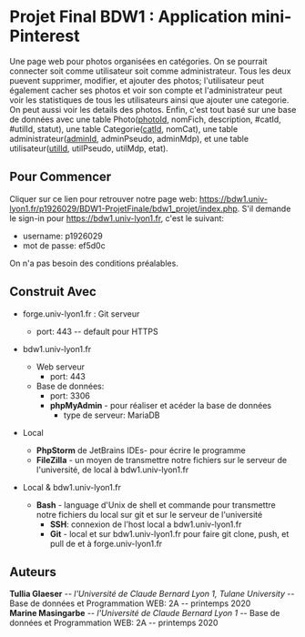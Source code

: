 # Projet Final BDW1 : Application mini-Pinterest

Une page web pour photos organisées en catégories. On se pourrait connecter soit comme utilisateur soit comme administrateur. Tous les deux puevent supprimer,
modifier, et ajouter des photos; l'utilisateur peut également cacher ses photos et voir son compte et l'administrateur peut voir les
statistiques de tous les utilisateurs ainsi que ajouter une categorie. On peut aussi voir les details des photos. Enfin, c'est tout
basé sur une base de données avec une table Photo(<ins>photoId</ins>, nomFich, description, &#35;catId, &#35;utilId, statut), une table 
Categorie(<ins>catId</ins>, nomCat), une table administrateur(<ins>adminId</ins>, adminPseudo, adminMdp), et une table utilisateur(<ins>utilId</ins>, utilPseudo, utilMdp, etat).

## Pour Commencer

Cliquer sur ce lien pour retrouver notre page web: https://bdw1.univ-lyon1.fr/p1926029/BDW1-ProjetFinale/bdw1_projet/index.php. S'il demande le sign-in pour https://bdw1.univ-lyon1.fr,
c'est le suivant:
- username: p1926029
- mot de passe: ef5d0c  
 

On n'a pas besoin des conditions préalables.

## Construit Avec

- forge.univ-lyon1.fr : Git serveur
  - port: 443 -- default pour HTTPS

- bdw1.univ-lyon1.fr
  - Web serveur
    - port: 443
  - Base de données:
    - port: 3306
    - **phpMyAdmin** - pour réaliser et acéder la base de données
      - type de serveur: MariaDB

- Local
  - **PhpStorm** de JetBrains IDEs- pour écrire le programme
  - **FileZilla** - un moyen de transmettre notre fichiers sur le serveur de l'université, de local à bdw1.univ-lyon1.fr

- Local & bdw1.univ-lyon1.fr
  - **Bash** - language d'Unix de shell et commande pour transmettre notre fichiers du local sur git et sur le serveur de l'université
    - **SSH**: connexion de l'host local a bdw1.univ-lyon1.fr
    - **Git** - local et sur bdw1.univ-lyon1.fr pour faire git clone, push, et pull de et à forge.univ-lyon1.fr



## Auteurs

**Tullia Glaeser** -- *l'Université de Claude Bernard Lyon 1, Tulane University* -- Base de données et Programmation WEB: 2A -- printemps 2020  
**Marine Masingarbe** -- *l'Université de Claude Bernard Lyon 1* -- Base de données et Programmation WEB: 2A -- printemps 2020